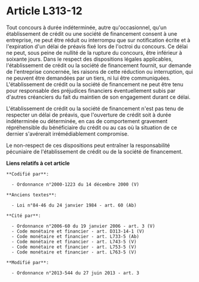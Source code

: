 # Article L313-12

Tout concours à durée indéterminée, autre qu'occasionnel, qu'un établissement de crédit ou une société de financement consent
à une entreprise, ne peut être réduit ou interrompu que sur notification écrite et à l'expiration d'un délai de préavis fixé
lors de l'octroi du concours. Ce délai ne peut, sous peine de nullité de la rupture du concours, être inférieur à soixante
jours. Dans le respect des dispositions légales applicables, l'établissement de crédit ou la société de financement  fournit,
sur demande de l'entreprise concernée, les raisons de cette réduction ou interruption, qui ne peuvent être demandées par un
tiers, ni lui être communiquées. L'établissement de crédit ou la société de financement ne peut être tenu pour responsable
des préjudices financiers éventuellement subis par d'autres créanciers du fait du maintien de son engagement durant ce délai.

L'établissement de crédit ou la société de financement n'est pas tenu de respecter un délai de préavis, que l'ouverture de
crédit soit à durée indéterminée ou déterminée, en cas de comportement gravement répréhensible du bénéficiaire du crédit ou
au cas où la situation de ce dernier s'avérerait irrémédiablement compromise.

Le non-respect de ces dispositions peut entraîner la responsabilité pécuniaire de l'établissement de crédit ou de la société
de financement.

**Liens relatifs à cet article**

	**Codifié par**:

	  - Ordonnance n°2000-1223 du 14 décembre 2000 (V)

	**Anciens textes**:

	  - Loi n°84-46 du 24 janvier 1984 - art. 60 (Ab)

	**Cité par**:

	  - Ordonnance n°2006-60 du 19 janvier 2006 - art. 3 (V)
	  - Code monétaire et financier - art. D313-14-1 (V)
	  - Code monétaire et financier - art. L733-5 (Ab)
	  - Code monétaire et financier - art. L743-5 (V)
	  - Code monétaire et financier - art. L753-5 (V)
	  - Code monétaire et financier - art. L763-5 (V)

	**Modifié par**:

	  - Ordonnance n°2013-544 du 27 juin 2013 - art. 3

